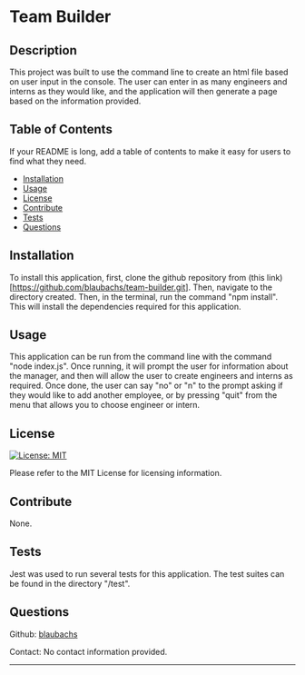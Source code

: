 # Team Builder

## Description

This project was built to use the command line to create an html file based on user input in the console. The user can enter in as many engineers and interns as they would like, and the application will then generate a page based on the information provided.

## Table of Contents

If your README is long, add a table of contents to make it easy for users to find what they need.

- [Installation](#installation)
- [Usage](#usage)
- [License](#license)
- [Contribute](#contribute)
- [Tests](#tests)
- [Questions](#questions)

## Installation

To install this application, first, clone the github repository from (this link)[https://github.com/blaubachs/team-builder.git]. Then, navigate to the directory created. Then, in the terminal, run the command "npm install". This will install the dependencies required for this application.

## Usage

This application can be run from the command line with the command "node index.js". Once running, it will prompt the user for information about the manager, and then will allow the user to create engineers and interns as required. Once done, the user can say "no" or "n" to the prompt asking if they would like to add another employee, or by pressing "quit" from the menu that allows you to choose engineer or intern.

## License

[![License: MIT](https://img.shields.io/badge/License-MIT-yellow.svg)](https://opensource.org/licenses/MIT)

Please refer to the MIT License for licensing information.

## Contribute

None.

## Tests

Jest was used to run several tests for this application. The test suites can be found in the directory "/test".

## Questions

Github: [blaubachs](https://github.com/blaubachs)

Contact: No contact information provided.

---

